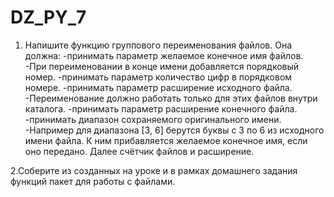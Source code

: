 # DZ_PY_7

1. Напишите функцию группового переименования файлов. Она должна:
-принимать параметр желаемое конечное имя файлов.
-При переименовании в конце имени добавляется порядковый номер.
-принимать параметр количество цифр в порядковом номере.
-принимать параметр расширение исходного файла.
-Переименование должно работать только для этих файлов внутри каталога.
-принимать параметр расширение конечного файла.
-принимать диапазон сохраняемого оригинального имени.
-Например для диапазона [3, 6] берутся буквы с 3 по 6 из исходного имени файла. К ним прибавляется желаемое конечное имя, если оно передано. Далее счётчик файлов и расширение.

2.Соберите из созданных на уроке и в рамках домашнего задания функций пакет для работы с файлами.

